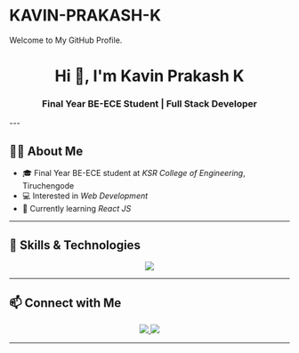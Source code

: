 # KAVIN-PRAKASH-K
Welcome to My GitHub Profile.
<h1 align="center">Hi 👋, I'm Kavin Prakash K</h1>
<h3 align="center">Final Year BE-ECE Student | Full Stack Developer</h3>
---

## 🙋‍♂ About Me

- 🎓 Final Year BE-ECE student at *KSR College of Engineering*, Tiruchengode 
- 💻 Interested in *Web Development*  
- 🔭 Currently learning *React JS*
---

## 💼 Skills & Technologies

<p align="center">
  <img src="https://skillicons.dev/icons?i=java,html,css,js,react,mysql,github,git" />
</p>

---

## 📫 Connect with Me

<p align="center">
  <a href="https://www.linkedin.com/in/kavin-prakash-k" target="_blank">
    <img src="https://img.shields.io/badge/LinkedIn-blue?style=for-the-badge&logo=linkedin&logoColor=white&style=flat" />
  </a>
  
  <a href="mailto:kavin20179@gmail.com">
    <img src="https://img.shields.io/badge/Email-kavin20179@gmail.com-red?style=for-the-badge&logo=gmail&logoColor=white&style=flat" />
  </a>
</p>


---
